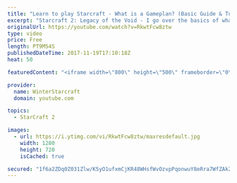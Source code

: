 ```yaml
---
title: "Learn to play Starcraft - What is a Gameplan? (Basic Guide & Tutorial)"
excerpt: "Starcraft 2: Legacy of the Void - I go over the basics of what a gameplan in starcraft 2 is and how to put one together.  Note this is not a guide on WHAT gameplan you should be using as each race!"
originalUrl: https://youtube.com/watch?v=RkwtFcw8ztw
type: video
price: Free
length: PT9M54S
publishedDateTime: 2017-11-19T17:10:18Z
heat: 50

featuredContent: "<iframe width=\"800\" height=\"500\" frameborder=\"0\" src=\"https://www.youtube.com/embed/RkwtFcw8ztw\" allow=\"accelerometer; autoplay; encrypted-media; gyroscope; picture-in-picture\" allowfullscreen></iframe>"

provider:
  name: WinterStarcraft
  domain: youtube.com

topics:
  - StarCraft 2

images:
  - url: https://i.ytimg.com/vi/RkwtFcw8ztw/maxresdefault.jpg
    width: 1280
    height: 720
    isCached: true

secured: "1f6a2ZDq0Z031Zlw/K5yO1ufxmCjKR48WHsfWvOzvpPqonwuY8eRra7WfZAk22VpBhaV2lKOChNh2tGpnnCvbQdK+woV6LkB5M9guKbB9jfEGqLt0uIRIhtFlMOXLsfqgUAgT0gVhohnrziw/I86Dxvd01qyL6CvarGbz5Bs69iWy9WPE/rmDA7j5H10Z0FBBW6lmCzVxBKZSB5adMSzqsalw8xbiPjwj3gijPGW4E2g4QJN0pgJ7M8YCVV7RfUzURIUst7ckZH9qnMDtieVe/sIHYdpyW5duXNnsLJzCTMJz56VW50gsBMbiwJL0tOJBa0F3ZmZTw8IO7FK4TBVok58uagfXo9b1HU0D+NOs/DROyD6KOak2qNV1kHs0C78hBAhibt5jk+4xvrwSzmGKfIcU8xQEE2wZUgeW9tKic0=;fjR9r0GLPTaIiJS/kSI/Xw=="
---
```


